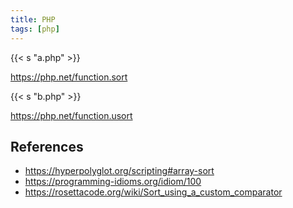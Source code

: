 ```yaml
---
title: PHP
tags: [php]
---
```


{{< s "a.php" >}}

<https://php.net/function.sort>

{{< s "b.php" >}}

<https://php.net/function.usort>

## References

- <https://hyperpolyglot.org/scripting#array-sort>
- <https://programming-idioms.org/idiom/100>
- <https://rosettacode.org/wiki/Sort_using_a_custom_comparator>
